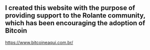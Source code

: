 ## I created this website with the purpose of providing support to the Rolante community, which has been encouraging the adoption of Bitcoin


https://www.bitcoineaqui.com.br/
